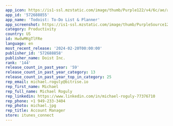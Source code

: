 ```yaml
---
app_icon: https://is1-ssl.mzstatic.com/image/thumb/Purple122/v4/6c/ae/aa/6caeaaf0-bad6-9af2-33a1-95a732e84aed/AppIcon-0-0-1x_U007emarketing-0-7-0-85-220.png/1024x1024bb.png
app_id: '572688855'
app_name: 'Todoist: To-Do List & Planner'
app_screenshot: https://is1-ssl.mzstatic.com/image/thumb/PurpleSource126/v4/e8/59/1b/e8591ba2-41bb-95ab-bb69-fedfa74ac644/05bd03a4-d2b1-4f9c-86bb-83737721bf1f_1_iphone_organize.png/1242x2688bb.png
category: Productivity
country: US
id: HwdwMKgTlFRe
language: en
most_recent_release: '2024-02-20T00:00:00'
publisher_id: '572688858'
publisher_name: Doist Inc.
rank: '144'
release_count_in_past_year: '59'
release_count_in_past_year_category: 13
release_count_in_past_year_top_in_category: 25
rep_email: michael.roguly@bitrise.io
rep_first_name: Michael
rep_full_name: Michael Roguly
rep_linkedin: https://www.linkedin.com/in/michael-roguly-77376710
rep_phone: +1 949-233-3404
rep_photo: michael.jpg
rep_title: Account Manager
store: itunes_connect
---
```

